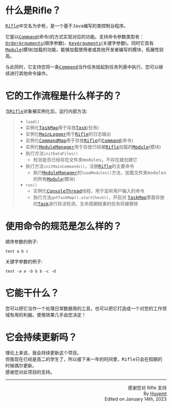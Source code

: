 # 什么是Rifle？
<kbd>[Rifle](https://github.com/Huyemt/Rifle/blob/main/src/main/java/rifle/Rifle.java)</kbd>中文名为步枪，是一个基于<kbd>Java</kbd>编写的类控制台程序。<br>

它是以<kbd>[Command](https://github.com/Huyemt/Rifle/blob/main/src/main/java/rifle/command/Command.java)</kbd>(命令)的方式实现对应的功能。支持命令参数类型有：<kbd>[OrderArguments](https://github.com/Huyemt/Rifle/blob/main/src/main/java/rifle/command/others/OrderArguments.java)</kbd>(顺序参数)、<kbd>[KeyArguments](https://github.com/Huyemt/Rifle/blob/main/src/main/java/rifle/command/others/KeyArguments.java)</kbd>(关键字参数)。同时它具有<kbd>[Module](https://github.com/Huyemt/Rifle/blob/main/src/main/java/rifle/module/Module.java)</kbd>(模块)加载的功能，能够加载使用者或其他开发者编写的模块，拓展性较高。<br>

与此同时，它支持您将一条<kbd>[Command](https://github.com/Huyemt/Rifle/blob/main/src/main/java/rifle/command/Command.java)</kbd>当作任务挂起到任务列表中执行，您可以继续进行其他命令操作。
# 它的工作流程是什么样子的？
当<kbd>[Rifle](https://github.com/Huyemt/Rifle/blob/main/src/main/java/rifle/Rifle.java)</kbd>对象被实例化后，运行内部方法:<br>
> * ```load()```
>  * 实例化<kbd>[TaskMap](https://github.com/Huyemt/Rifle/blob/main/src/main/java/rifle/task/TaskMap.java)</kbd>用于存放<kbd>[Task](https://github.com/Huyemt/Rifle/blob/main/src/main/java/rifle/task/Task.java)</kbd>(任务)
>  * 实例化<kbd>[MainLogger](https://github.com/Huyemt/Rifle/blob/main/src/main/java/rifle/utils/MainLogger.java)</kbd>用于<kbd>[Rifle](https://github.com/Huyemt/Rifle/blob/main/src/main/java/rifle/Rifle.java)</kbd>的日志输出
>  * 实例化<kbd>[CommandMap](https://github.com/Huyemt/Rifle/blob/main/src/main/java/rifle/command/CommandMap.java)</kbd>用于存放<kbd>[Rifle](https://github.com/Huyemt/Rifle/blob/main/src/main/java/rifle/Rifle.java)</kbd>的<kbd>[Command](https://github.com/Huyemt/Rifle/blob/main/src/main/java/rifle/command/Command.java)</kbd>(命令)
>  * 实例化<kbd>[ModuleManager](https://github.com/Huyemt/Rifle/blob/main/src/main/java/rifle/module/ModuleManager.java)</kbd>用于存放已经被<kbd>[Rifle](https://github.com/Huyemt/Rifle/blob/main/src/main/java/rifle/Rifle.java)</kbd>加载的<kbd>[Module](https://github.com/Huyemt/Rifle/blob/main/src/main/java/rifle/module/Module.java)</kbd>(模块)
>  * 执行方法```initDataFiles()```
>    * 检测是否已经存在文件夹<kbd>modules</kbd>，不存在就创建它
>  * 执行方法```initMainCommands()```，注册<kbd>[Rifle](https://github.com/Huyemt/Rifle/blob/main/src/main/java/rifle/Rifle.java)</kbd>的主要命令
>    * 执行<kbd>[ModuleManager](https://github.com/Huyemt/Rifle/blob/main/src/main/java/rifle/module/ModuleManager.java)</kbd>的```loadModules()```方法，加载文件夹<kbd>modules</kbd>的所有<kbd>[Module](https://github.com/Huyemt/Rifle/blob/main/src/main/java/rifle/module/Module.java)</kbd>(模块)
> * ```run()```
>   * 实例化<kbd>[ConsoleThread](https://github.com/Huyemt/Rifle/blob/main/src/main/java/rifle/thrdeads/ConsoleThread.java)</kbd>线程，用于监听用户输入的命令
>   * 执行方法```getTaskMap().startCheck()```，开启对 <kbd>[TaskMap](https://github.com/Huyemt/Rifle/blob/main/src/main/java/rifle/task/TaskMap.java)</kbd>里面存放的<kbd>[Task](https://github.com/Huyemt/Rifle/blob/main/src/main/java/rifle/task/Task.java)</kbd>进行存活检测，生命周期结束的任务将被移除
# 使用命令的规范是怎么样的？
顺序参数的例子: <br>
```commandline
test a b c
``` 
关键字参数的例子: <br> 
```commandline
test -a a -b b b -c -d
```
# 它能干什么？
您可以把它当作一个处理日常数据用的工具，也可以把它打造成一个对您的工作领域有用的利器。使用效果几乎由您决定！
# 它会持续更新吗？
理论上来说，我会持续更新这个项目。<br>
但我现在已经是高二的学生了，所以接下来一年的时间里，<kbd>Rifle</kbd>只会在假期的时候偶尔更新。<br>
感谢您对此项目的支持。
***
<p align="right">感谢您对 Rifle 支持<br>By <a href="https://github.com/Huyemt">Huyemt</a><br>Edited on January 14th, 2023</p>